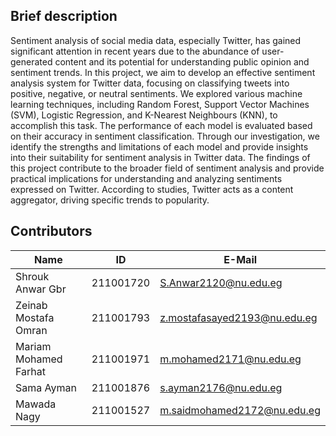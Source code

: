 ## Brief description

Sentiment analysis of social media data, especially Twitter, has gained significant attention in recent 
years due to the abundance of user-generated content and its potential for understanding public opinion and 
sentiment trends. In this project, we aim to develop an effective sentiment analysis system for Twitter data, 
focusing on classifying tweets into positive, negative, or neutral sentiments. We explored various machine learning 
techniques, including Random Forest, Support Vector Machines (SVM), Logistic Regression, and K-Nearest 
Neighbours (KNN), to accomplish this task. The performance of each model is evaluated based on their accuracy 
in sentiment classification. Through our investigation, we identify the strengths and limitations of each model and 
provide insights into their suitability for sentiment analysis in Twitter data. The findings of this project contribute 
to the broader field of sentiment analysis and provide practical implications for understanding and analyzing 
sentiments expressed on Twitter. According to studies, Twitter acts as a content aggregator, driving specific 
trends to popularity.

## Contributors

| Name                    | ID         | E-Mail                     |
|-------------------------|------------|----------------------------|
| Shrouk Anwar Gbr        | 211001720  | S.Anwar2120@nu.edu.eg      |
| Zeinab Mostafa Omran   | 211001793  | z.mostafasayed2193@nu.edu.eg|
| Mariam Mohamed Farhat   | 211001971  | m.mohamed2171@nu.edu.eg    |
| Sama Ayman              | 211001876  | s.ayman2176@nu.edu.eg      |
| Mawada Nagy             | 211001527  | m.saidmohamed2172@nu.edu.eg|